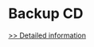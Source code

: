 # Backup CD
[>> Detailed information](https://secure.shareit.com/shareit/product.html?productid=300517985&affiliateid=200057808)